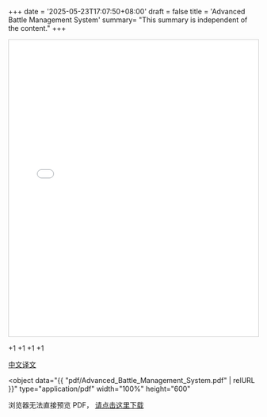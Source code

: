 +++
date = '2025-05-23T17:07:50+08:00'
draft = false
title = 'Advanced Battle Management System'
summary= "This summary is independent of the content."
+++




<iframe
  src="/pdf/Advanced_Battle_Management_System.pdf"
  width="100%"
  height="600"
  style="border:1px solid #ccc;"
>
  此浏览器不支持 iframe，请  
  <a href="/pdf/Advanced_Battle_Management_System.pdf">点击下载 PDF</a>
</iframe>


+1
+1
+1
+1

[中文译文](/pdf/Advanced_Battle_Management_System.pdf)

<object
  data="{{ "pdf/Advanced_Battle_Management_System.pdf" | relURL }}"
  type="application/pdf"
  width="100%"
  height="600"
>
  <p>浏览器无法直接预览 PDF，  
  <a href="{{ "pdf/Advanced_Battle_Management_System.pdf" | relURL }}">请点击这里下载</a></p>
</object>


